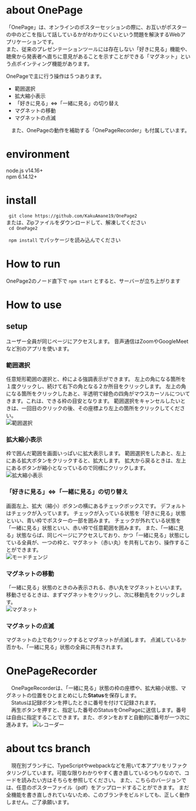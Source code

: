 # about OnePage
 「OnePage」は、オンラインのポスターセッションの際に、お互いがポスターの中のどこを指して話しているかがわかりにくいという問題を解決するWebアプリケーションです。  
 また、従来のプレゼンテーションツールには存在しない「好きに見る」機能や、聴衆から発表者へ直ちに意見があることを示すことができる「マグネット」という点ポインティング機能があります。  
 
 OnePageで主に行う操作は５つあります。
 - 範囲選択
 - 拡大縮小表示
 - 「好きに見る」⇔「一緒に見る」の切り替え
 - マグネットの移動
 - マグネットの点滅

　また、OnePageの動作を補助する「OnePageRecorder」も付属しています。

# environment
 node.js v14.16+  
 npm 6.14.12+

# install
`` git clone https://github.com/KakuAmane19/OnePage2``  
または、Zipファイルをダウンロードして、解凍してください  
`` cd OnePage2``   

`` npm install`` でパッケージを読み込んでください

# How to run
OnePage2のノード直下で
``npm start``
とすると、サーバーが立ち上がります 

# How to use

## setup
ユーザー全員が同じページにアクセスします。
音声通信はZoomやGoogleMeetなど別のアプリを使います。

### 範囲選択
任意矩形範囲の選択と、枠による強調表示ができます。
左上の角になる箇所を１度クリックし、続けて右下の角となる２か所目をクリックします。
左上の角になる箇所をクリックしたあと、半透明で緑色の四角がマウスカーソルについてきます。これは、できる枠の目安となります。
範囲選択をキャンセルしたいときは、一回目のクリックの後、その座標より左上の箇所をクリックしてください。  
![範囲選択](https://github.com/KakuAmane19/imagesGarage/blob/main/OnePage-1.png)

### 拡大縮小表示
枠で囲んだ範囲を画面いっぱいに拡大表示します。
範囲選択をしたあと、左上にある拡大ボタンをクリックすると、拡大します。
拡大から戻るときは、左上にあるボタンが縮小となっているので同様にクリックします。  
![拡大縮小表示](https://github.com/KakuAmane19/imagesGarage/blob/main/OnePage-2.png)

### 「好きに見る」⇔「一緒に見る」の切り替え
画面左上、拡大（縮小）ボタンの横にあるチェックボックスです。
デフォルトはチェックが入っています。
チェックが入っている状態を「好きに見る」状態といい、青い枠でポスターの一部を囲みます。
チェックが外れている状態を「一緒に見る」状態といい、赤い枠で任意範囲を囲みます。
また、「一緒に見る」状態ならば、同じページにアクセスしており、かつ「一緒に見る」状態にしている全員が、一つの枠と、マグネット（赤い丸）を共有しており、操作することができます。  
![モードチェンジ](https://github.com/KakuAmane19/imagesGarage/blob/main/OnePage-3.png)

### マグネットの移動
「一緒に見る」状態のときのみ表示される、赤い丸をマグネットといいます。
移動させるときは、まずマグネットをクリックし、次に移動先をクリックします。  
![マグネット](https://github.com/KakuAmane19/imagesGarage/blob/main/OnePage-4.png)

### マグネットの点滅
マグネットの上で右クリックするとマグネットが点滅します。
点滅しているか否かも、「一緒に見る」状態の全員に共有されます。

# OnePageRecorder
　OnePageRecorderは、「一緒に見る」状態の枠の座標や、拡大縮小状態、マグネットの位置をひとまとめにした**Status**を保存します。  
　Statusは記録ボタンを押したときに番号を付けて記録されます。  
　再生ボタンを押すと、指定した番号のStatusをOnePageに送信します。番号は自由に指定することできます。また、ボタンをおすと自動的に番号が一つ次に進みます。
![レコーダー](https://github.com/KakuAmane19/imagesGarage/blob/main/OnePage-Ex2.png)

# about tcs branch
　現在別ブランチに、TypeScriptやwebpackなどを用いて本アプリをリファクタリングしています。可能な限りわかりやすく書き直しているつもりなので、コードを読みたい方はそちらを参照してください。
また、こちらのバージョンでは、任意のポスターファイル（pdf）をアップロードすることができます。
まだ全機能を書き直しきれていないため、このブランチをビルドしても、正しく動作しません。ご了承願います。
